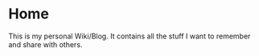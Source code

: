 # Home

This is my personal Wiki/Blog. It contains all the stuff I want to remember and share with others.

